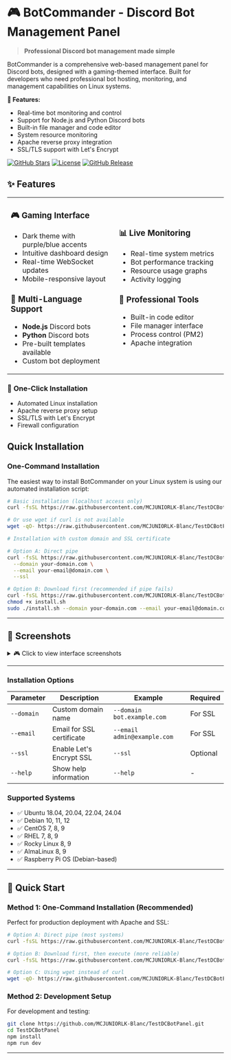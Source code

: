 # 🎮 BotCommander - Discord Bot Management Panel

> **Professional Discord bot management made simple**

BotCommander is a comprehensive web-based management panel for Discord bots, designed with a gaming-themed interface. Built for developers who need professional bot hosting, monitoring, and management capabilities on Linux systems.

**🚀 Features:**
- Real-time bot monitoring and control
- Support for Node.js and Python Discord bots
- Built-in file manager and code editor
- System resource monitoring
- Apache reverse proxy integration
- SSL/TLS support with Let's Encrypt

[![GitHub Stars](https://img.shields.io/github/stars/MCJUNIORLK-Blanc/TestDCBotPanel?style=for-the-badge)](https://github.com/MCJUNIORLK-Blanc/TestDCBotPanel/stargazers)
[![License](https://img.shields.io/github/license/MCJUNIORLK-Blanc/TestDCBotPanel?style=for-the-badge)](LICENSE)
[![GitHub Release](https://img.shields.io/github/v/release/MCJUNIORLK-Blanc/TestDCBotPanel?style=for-the-badge)](https://github.com/MCJUNIORLK-Blanc/TestDCBotPanel/releases)

## ✨ Features

<table>
<tr>
<td width="50%">

### 🎮 **Gaming Interface**
- Dark theme with purple/blue accents
- Intuitive dashboard design
- Real-time WebSocket updates
- Mobile-responsive layout

### 🤖 **Multi-Language Support**
- **Node.js** Discord bots
- **Python** Discord bots  
- Pre-built templates available
- Custom bot deployment

</td>
<td width="50%">

### 📊 **Live Monitoring**
- Real-time system metrics
- Bot performance tracking
- Resource usage graphs
- Activity logging

### 🔧 **Professional Tools**
- Built-in code editor
- File manager interface
- Process control (PM2)
- Apache integration

</td>
</tr>
</table>

### 🚀 **One-Click Installation**
- Automated Linux installation
- Apache reverse proxy setup
- SSL/TLS with Let's Encrypt
- Firewall configuration

## Quick Installation

### One-Command Installation

The easiest way to install BotCommander on your Linux system is using our automated installation script:

```bash
# Basic installation (localhost access only)
curl -fsSL https://raw.githubusercontent.com/MCJUNIORLK-Blanc/TestDCBotPanel/main/install.sh | sudo bash

# Or use wget if curl is not available
wget -qO- https://raw.githubusercontent.com/MCJUNIORLK-Blanc/TestDCBotPanel/main/install.sh | sudo bash

# Installation with custom domain and SSL certificate

# Option A: Direct pipe
curl -fsSL https://raw.githubusercontent.com/MCJUNIORLK-Blanc/TestDCBotPanel/main/install.sh | sudo bash -s -- \
  --domain your-domain.com \
  --email your-email@domain.com \
  --ssl

# Option B: Download first (recommended if pipe fails)
curl -fsSL https://raw.githubusercontent.com/MCJUNIORLK-Blanc/TestDCBotPanel/main/install.sh -o install.sh
chmod +x install.sh
sudo ./install.sh --domain your-domain.com --email your-email@domain.com --ssl
```

---

## 📸 Screenshots

<details>
<summary>🎮 Click to view interface screenshots</summary>

### Dashboard Overview
*Real-time monitoring of all your Discord bots with system metrics*

### Bot Management  
*Intuitive controls for starting, stopping, and configuring bots*

### File Manager
*Built-in code editor with syntax highlighting for bot development*

### Settings Panel
*Comprehensive configuration options and system information*

</details>

---

### Installation Options

| Parameter | Description | Example | Required |
|-----------|-------------|---------|----------|
| `--domain` | Custom domain name | `--domain bot.example.com` | For SSL |
| `--email` | Email for SSL certificate | `--email admin@example.com` | For SSL |
| `--ssl` | Enable Let's Encrypt SSL | `--ssl` | Optional |
| `--help` | Show help information | `--help` | - |

### Supported Systems

- ✅ Ubuntu 18.04, 20.04, 22.04, 24.04
- ✅ Debian 10, 11, 12
- ✅ CentOS 7, 8, 9
- ✅ RHEL 7, 8, 9
- ✅ Rocky Linux 8, 9
- ✅ AlmaLinux 8, 9
- ✅ Raspberry Pi OS (Debian-based)

---

## 🎯 Quick Start

### **Method 1: One-Command Installation (Recommended)**

Perfect for production deployment with Apache and SSL:

```bash
# Option A: Direct pipe (most systems)
curl -fsSL https://raw.githubusercontent.com/MCJUNIORLK-Blanc/TestDCBotPanel/main/install.sh | sudo bash

# Option B: Download first, then execute (more reliable)
curl -fsSL https://raw.githubusercontent.com/MCJUNIORLK-Blanc/TestDCBotPanel/main/install.sh -o install.sh && chmod +x install.sh && sudo ./install.sh

# Option C: Using wget instead of curl
wget -qO- https://raw.githubusercontent.com/MCJUNIORLK-Blanc/TestDCBotPanel/main/install.sh | sudo bash
```

### **Method 2: Development Setup**

For development and testing:

```bash
git clone https://github.com/MCJUNIORLK-Blanc/TestDCBotPanel.git
cd TestDCBotPanel
npm install
npm run dev
```

---
